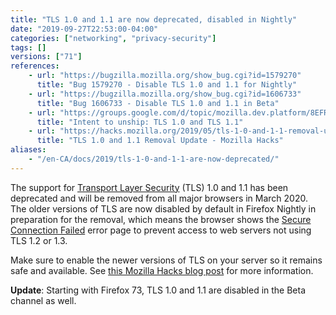 ```yaml
---
title: "TLS 1.0 and 1.1 are now deprecated, disabled in Nightly"
date: "2019-09-27T22:53:00-04:00"
categories: ["networking", "privacy-security"]
tags: []
versions: ["71"]
references:
    - url: "https://bugzilla.mozilla.org/show_bug.cgi?id=1579270"
      title: "Bug 1579270 - Disable TLS 1.0 and 1.1 for Nightly"
    - url: "https://bugzilla.mozilla.org/show_bug.cgi?id=1606733"
      title: "Bug 1606733 - Disable TLS 1.0 and 1.1 in Beta"
    - url: "https://groups.google.com/d/topic/mozilla.dev.platform/8EFRYDR3N1c/discussion"
      title: "Intent to unship: TLS 1.0 and TLS 1.1"
    - url: "https://hacks.mozilla.org/2019/05/tls-1-0-and-1-1-removal-update/"
      title: "TLS 1.0 and 1.1 Removal Update - Mozilla Hacks"
aliases:
    - "/en-CA/docs/2019/tls-1-0-and-1-1-are-now-deprecated/"
---
```

The support for [Transport Layer Security](https://developer.mozilla.org/docs/Web/Security/Transport_Layer_Security) (TLS) 1.0 and 1.1 has been deprecated and will be removed from all major browsers in March 2020. The older versions of TLS are now disabled by default in Firefox Nightly in preparation for the removal, which means the browser shows the [Secure Connection Failed](https://support.mozilla.org/kb/secure-connection-failed-firefox-did-not-connect) error page to prevent access to web servers not using TLS 1.2 or 1.3.

Make sure to enable the newer versions of TLS on your server so it remains safe and available. See [this Mozilla Hacks blog post](https://hacks.mozilla.org/2019/05/tls-1-0-and-1-1-removal-update/) for more information.

**Update**: Starting with Firefox 73, TLS 1.0 and 1.1 are disabled in the Beta channel as well.
